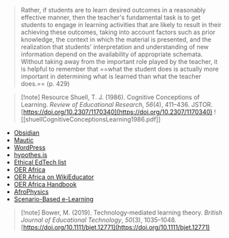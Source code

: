 
> Rather, if students are to learn desired outcomes in a reasonably effective manner, then the teacher's fundamental task is to get students to engage in learning activities that are likely to result in their achieving these outcomes, taking into account factors such as prior knowledge, the context in which the material is presented, and the realization that students' interpretation and understanding of new information depend on the availability of appropriate schemata. Without taking away from the important role played by the teacher, it is helpful to remember that ==what the student does is actually more important in determining what is learned than what the teacher does.==  (p. 429)

> [!note] Resource
> Shuell, T. J. (1986). Cognitive Conceptions of Learning. _Review of Educational Research_, _56_(4), 411–436. JSTOR. [https://doi.org/10.2307/1170340](https://doi.org/10.2307/1170340)
> ![[shuellCognitiveConceptionsLearning1986.pdf]]


- [Obsidian](https://obsidian.md)
- [Mautic](https://mautic.org)
- [WordPress](https://wordpress.org)
- [hypothes.is](https://hypothes.is)
- [Ethical EdTech list](https://ethicaledtech.info/wiki/Meta:Welcome_to_Ethical_EdTech)
- [OER Africa](https://www.oerafrica.org/)
- [OER Africa on WikiEducator](https://wikieducator.org/OER_AFRICA)
- [OER Africa Handbook](https://wikieducator.org/OER_Handbook)
- [AfroPhysics](https://wikieducator.org/AfroPhysics)
- [Scenario-Based e-Learning](https://wikieducator.org/SBeL)

> [!note] Bower, M. (2019). Technology‐mediated learning theory. _British Journal of Educational Technology_, _50_(3), 1035–1048. [https://doi.org/10.1111/bjet.12771](https://doi.org/10.1111/bjet.12771)

